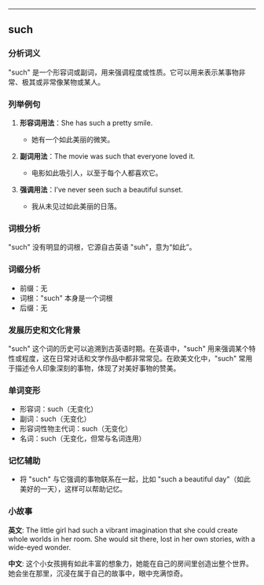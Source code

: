 
---------------
## such
### 分析词义
"such" 是一个形容词或副词，用来强调程度或性质。它可以用来表示某事物非常、极其或非常像某物或某人。

### 列举例句
1. **形容词用法**：She has such a pretty smile.
   - 她有一个如此美丽的微笑。

2. **副词用法**：The movie was such that everyone loved it.
   - 电影如此吸引人，以至于每个人都喜欢它。

3. **强调用法**：I’ve never seen such a beautiful sunset.
   - 我从未见过如此美丽的日落。

### 词根分析
"such" 没有明显的词根，它源自古英语 "suh"，意为“如此”。

### 词缀分析
- 前缀：无
- 词根："such" 本身是一个词根
- 后缀：无

### 发展历史和文化背景
"such" 这个词的历史可以追溯到古英语时期。在英语中，"such" 用来强调某个特性或程度，这在日常对话和文学作品中都非常常见。在欧美文化中，"such" 常用于描述令人印象深刻的事物，体现了对美好事物的赞美。

### 单词变形
- 形容词：such（无变化）
- 副词：such（无变化）
- 形容词性物主代词：such（无变化）
- 名词：such（无变化，但常与名词连用）

### 记忆辅助
- 将 "such" 与它强调的事物联系在一起，比如 "such a beautiful day"（如此美好的一天），这样可以帮助记忆。

### 小故事
**英文**:
The little girl had such a vibrant imagination that she could create whole worlds in her room. She would sit there, lost in her own stories, with a wide-eyed wonder.

**中文**:
这个小女孩拥有如此丰富的想象力，她能在自己的房间里创造出整个世界。她会坐在那里，沉浸在属于自己的故事中，眼中充满惊奇。

